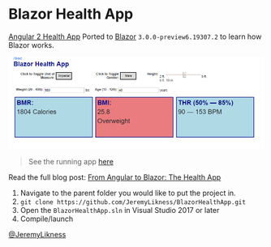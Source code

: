 # Blazor Health App

[Angular 2 Health App](https://github.com/JeremyLikness/Angular2HealthApp) Ported to [Blazor](https://blazor.net) `3.0.0-preview6.19307.2` to learn how Blazor works.

![Screenshot](./splash.png)

> See the running app [here](https://blazorhealthapp.z5.web.core.windows.net/)

Read the full blog post: [From Angular to Blazor: The Health App](https://jlik.me/ewt)

1. Navigate to the parent folder you would like to put the project in.
2. `git clone https://github.com/JeremyLikness/BlazorHealthApp.git`
3. Open the `BlazorHealthApp.sln` in Visual Studio 2017 or later
4. Compile/launch

[@JeremyLikness](https://twitter.com/JeremyLikness)
